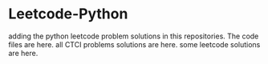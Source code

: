 # Leetcode-Python
adding the python leetcode problem solutions in this repositories. 
The code files are here.
all CTCI problems solutions are here.
some leetcode solutions are here.







































































































































































































































































































































































































































































































































































































































































































































































































































































































































































































































































































































































































